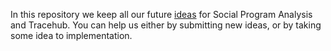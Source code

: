 In this repository we keep all our future [ideas](https://github.com/tracehubpm/ideas/issues) for Social Program Analysis and Tracehub.
You can help us either by submitting new ideas, or by taking some idea to implementation.
